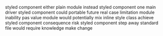 styled component either plain module instead styled component one main driver styled component could portable future real case limitation module inability pas value module would potentially mix inline style class achieve styled component consequence risk styled component step away standard file would require knowledge make change